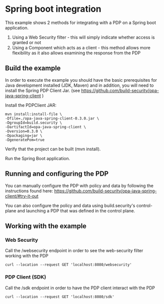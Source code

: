 # Spring boot integration

This example shows 2 methods for integrating with a PDP on a Spring boot application.

1. Using a Web Security filter - this will simply indicate whether access is granted or not
2. Using a Component which acts as a client - this method allows more flexibility as it 
also allows examining the response from the PDP


## Build the example

In order to execute the example you should have the basic prerequisites for Java development
 installed (JDK, Maven) and in addition, you will need to install the Spring PDP Client Jar.
 (see https://github.com/build-security/opa-java-spring-client )

Install the PDPClient JAR:

    mvn install:install-file \
    -Dfile=./opa-java-spring-client-0.3.0.jar \
    -DgroupId=build.security \
    -DartifactId=opa-java-spring-client \
    -Dversion=0.3.0 \
    -Dpackaging=jar \
    -DgeneratePom=true

Verify that the project can be built (mvn install).

Run the Spring Boot application.

## Running and configuring the PDP

You can manually configure the PDP with policy and data by following the instructions found
 here:  https://github.com/build-security/opa-java-spring-client/#try-it-out
 
You can also configure the policy and data using build.security's control-plane and 
launching a PDP that was defined in the control plane.

## Working with the example

### Web Security

Call the /websecurity endpoint in order to see the web-security filter working with the PDP

    curl --location --request GET 'localhost:8080/websecurity' 

### PDP Client (SDK)

Call the /sdk endpoint in order to have the PDP client interact with the PDP

    curl --location --request GET 'localhost:8080/sdk'   
